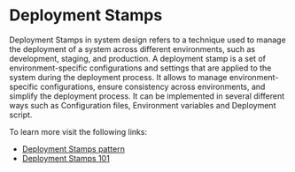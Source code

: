 # Deployment Stamps

Deployment Stamps in system design refers to a technique used to manage the deployment of a system across different environments, such as development, staging, and production. A deployment stamp is a set of environment-specific configurations and settings that are applied to the system during the deployment process. It allows to manage environment-specific configurations, ensure consistency across environments, and simplify the deployment process. It can be implemented in several different ways such as Configuration files, Environment variables and Deployment script.

To learn more visit the following links:

- [Deployment Stamps pattern](https://learn.microsoft.com/en-us/azure/architecture/patterns/deployment-stamp)
- [Deployment Stamps 101](https://blog.devgenius.io/deployment-stamps-101-7c04a6f704a2)
